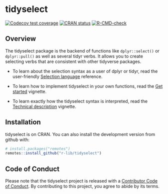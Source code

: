 # tidyselect

<!-- badges: start -->
[![Codecov test coverage](https://codecov.io/gh/r-lib/tidyselect/branch/main/graph/badge.svg)](https://app.codecov.io/gh/r-lib/tidyselect?branch=main)
[![CRAN status](https://www.r-pkg.org/badges/version/tidyselect)](https://cran.r-project.org/package=tidyselect)
[![R-CMD-check](https://github.com/r-lib/tidyselect/actions/workflows/R-CMD-check.yaml/badge.svg)](https://github.com/r-lib/tidyselect/actions/workflows/R-CMD-check.yaml)
<!-- badges: end -->


## Overview

The tidyselect package is the backend of functions like `dplyr::select()`
or `dplyr::pull()` as well as several tidyr verbs. It allows you to
create selecting verbs that are consistent with other tidyverse packages.

* To learn about the selection syntax as a user of dplyr or tidyr, read
  the user-friendly [Selection language](https://tidyselect.r-lib.org/reference/language.html) reference.

* To learn how to implement tidyselect in your own functions, read the
  [Get started](https://tidyselect.r-lib.org/articles/tidyselect.html)
  vignette.

* To learn exactly how the tidyselect syntax is interpreted, read the
  [Technical description](https://tidyselect.r-lib.org/articles/syntax.html)
  vignette.


## Installation

tidyselect is on CRAN. You can also install the development version
from github with:

```r
# install.packages("remotes")
remotes::install_github("r-lib/tidyselect")
```


## Code of Conduct

Please note that the tidyselect project is released with a [Contributor Code of Conduct](https://github.com/r-lib/tidyselect/blob/main/.github/CODE_OF_CONDUCT.md). By contributing to this project, you agree to abide by its terms.
